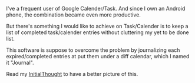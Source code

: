 I've a frequent user of Google Calender/Task. And since I own an Android phone, the combination became even more productive.

But there's something I would like to achieve on Task/Calender is to keep a list of completed task/calender entries without cluttering my yet to be done list.

This software is suppose to overcome the problem by journalizing each expired/completed entries at put them under a diff calendar, which I named it "Journal".

Read my [InitialThought](InitialThought.md) to have a better picture of this.